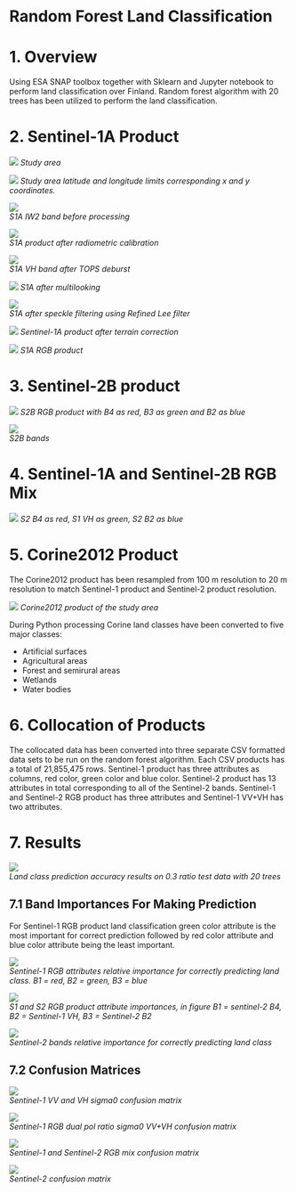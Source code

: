 # Random Forest Land Classification


# 1. Overview

Using ESA SNAP toolbox together with Sklearn and Jupyter notebook to perform land
classification over Finland. Random forest algorithm with 20 trees has been utilized to perform the land classification. 

# 2. Sentinel-1A Product

![](Random-Forest-Images/study-area.png) 
_Study area_

![](Random-Forest-Images/latlong.png)
_Study area latitude and longitude limits corresponding x and y coordinates._

![](Random-Forest-Images/S1AIW2imageVH.png)    
_S1A IW2 band before processing_

![](Random-Forest-Images/S1ACalibrated.png)   
_S1A product after radiometric calibration_

![](Random-Forest-Images/after-deburst-vh.jpg)  
_S1A VH band after TOPS deburst_

![](Random-Forest-Images/multilooked-vh.jpg)
_S1A after multilooking_

![](Random-Forest-Images/s1aspecklefiltered.png)              
_S1A after speckle filtering using Refined Lee filter_

![](Random-Forest-Images/subset-terrain-corrected.png)
_Sentinel-1A product after terrain correction_

![](Random-Forest-Images/s1rgb.png)
_S1A RGB product_

# 3. Sentinel-2B product
![](Random-Forest-Images/s2rgb.png)
_S2B RGB product with B4 as red, B3 as green and B2 as blue_

![](Random-Forest-Images/s2b-bands.jpg)                         
_S2B bands_

# 4. Sentinel-1A and Sentinel-2B RGB Mix

![](Random-Forest-Images/s1s2mix.png)
_S2 B4 as red, S1 VH as green, S2 B2 as blue_

# 5. Corine2012 Product
The Corine2012 product has been resampled from 100 m resolution to 20 m resolution to match
Sentinel-1 product and Sentinel-2 product resolution. 

![](Random-Forest-Images/corine12.png)
_Corine2012 product of the study area_

During Python processing Corine land classes have been converted to five major classes:
* Artificial surfaces
* Agricultural areas
* Forest and semirural areas
* Wetlands
* Water bodies


# 6. Collocation of Products

The collocated data has been converted into three separate CSV formatted data sets to be run on the random forest algorithm. Each CSV products has a total of 21,855,475 rows. Sentinel-1 product has three attributes as columns, red color, green color and blue color. Sentinel-2 product has 13 attributes in total corresponding to all of the Sentinel-2 bands. Sentinel-1 and Sentinel-2 RGB product has three attributes and Sentinel-1 VV+VH has two attributes.

# 7. Results

![](Random-Forest-Images/results-new.png)       
_Land class prediction accuracy results on 0.3 ratio test data with 20 trees_

## 7.1 Band Importances For Making Prediction

For Sentinel-1 RGB product land classification green color attribute is the most important for correct prediction followed by
red color attribute and blue color attribute being the least important. 

![](Random-Forest-Images/s1rgbvars.png)                
_Sentinel-1 RGB attributes relative importance for correctly predicting land class.
B1 = red, B2 = green, B3 = blue_

![](Random-Forest-Images/s1s2rgbvars.png)                      
_S1 and S2 RGB product attribute importances,
in figure B1 = sentinel-2 B4, B2 = Sentinel-1 VH, B3 = Sentinel-2 B2_

![](Random-Forest-Images/s2bandsvars.png)      
_Sentinel-2 bands relative importance for correctly predicting land class_

## 7.2 Confusion Matrices

![](Random-Forest-Images/s1basicnewconfusion.png)      
_Sentinel-1 VV and VH sigma0 confusion matrix_

![](Random-Forest-Images/s1rgbconfusion.png)      
_Sentinel-1 RGB dual pol ratio sigma0 VV+VH confusion matrix_

![](Random-Forest-Images/s1s2confusion-new.png)      
_Sentinel-1 and Sentinel-2 RGB mix confusion matrix_

![](Random-Forest-Images/s2confusion-new-new.png)      
_Sentinel-2 confusion matrix_
